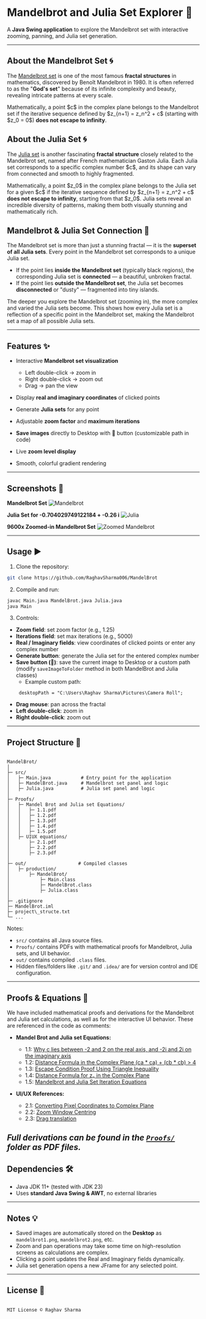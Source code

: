 # Mandelbrot and Julia Set Explorer 🌌

A **Java Swing application** to explore the Mandelbrot set with interactive zooming, panning, and Julia set generation.

---

## About the Mandelbrot Set 🌀

The [Mandelbrot set](https://en.wikipedia.org/wiki/Mandelbrot_set) is one of the most famous **fractal structures** in mathematics, discovered by Benoît Mandelbrot in 1980. It is often referred to as the "**God's set**" because of its infinite complexity and beauty, revealing intricate patterns at every scale.

Mathematically, a point \$c\$ in the complex plane belongs to the Mandelbrot set if the iterative sequence defined by \$z\_{n+1} = z\_n^2 + c\$ (starting with \$z\_0 = 0\$) **does not escape to infinity**.

## About the Julia Set 🌀

The [Julia set](https://en.wikipedia.org/wiki/Julia_set) is another fascinating **fractal structure** closely related to the Mandelbrot set, named after French mathematician Gaston Julia. Each Julia set corresponds to a specific complex number \$c\$, and its shape can vary from connected and smooth to highly fragmented.

Mathematically, a point \$z\_0\$ in the complex plane belongs to the Julia set for a given \$c\$ if the iterative sequence defined by \$z\_{n+1} = z\_n^2 + c\$ **does not escape to infinity**, starting from that \$z\_0\$. Julia sets reveal an incredible diversity of patterns, making them both visually stunning and mathematically rich.

## Mandelbrot & Julia Set Connection 🔗

The Mandelbrot set is more than just a stunning fractal — it is the **superset of all Julia sets**. Every point in the Mandelbrot set corresponds to a unique Julia set.

* If the point lies **inside the Mandelbrot set** (typically black regions), the corresponding Julia set is **connected** — a beautiful, unbroken fractal.
* If the point lies **outside the Mandelbrot set**, the Julia set becomes **disconnected** or "dusty" — fragmented into tiny islands.

The deeper you explore the Mandelbrot set (zooming in), the more complex and varied the Julia sets become. This shows how every Julia set is a reflection of a specific point in the Mandelbrot set, making the Mandelbrot set a map of all possible Julia sets.

---

## Features ✨

* Interactive **Mandelbrot set visualization**

  * Left double-click → zoom in
  * Right double-click → zoom out
  * Drag → pan the view
* Display **real and imaginary coordinates** of clicked points
* Generate **Julia sets** for any point
* Adjustable **zoom factor** and **maximum iterations**
* **Save images** directly to Desktop with 💾 button (customizable path in code)
* Live **zoom level display**
* Smooth, colorful gradient rendering

---

## Screenshots 📸

**Mandelbrot Set**
![Mandelbrot](https://github.com/user-attachments/assets/baa4ccc8-797d-47cd-b664-7d0065606654)

**Julia Set for -0.704029749122184 + -0.26 i**
![Julia](https://github.com/user-attachments/assets/101b2052-a57a-41c0-a246-2fe4c7cf8b9f)

**9600x Zoomed-in Mandelbrot Set**
![Zoomed Mandelbrot](https://github.com/user-attachments/assets/8e8110b2-f301-472c-91b8-a70b0f17e167)

---

## Usage ▶️

1. Clone the repository:

```bash
git clone https://github.com/RaghavSharma006/MandelBrot
```

2. Compile and run:

```bash
javac Main.java MandelBrot.java Julia.java
java Main
```

3. Controls:

* **Zoom field**: set zoom factor (e.g., 1.25)
* **Iterations field**: set max iterations (e.g., 5000)
* **Real / Imaginary fields**: view coordinates of clicked points or enter any complex number
* **Generate button**: generate the Julia set for the entered complex number
* **Save button (💾)**: save the current image to Desktop or a custom path (modify `saveImageToFolder` method in both MandelBrot and Julia classes)
  * Example custom path:
  ```
   desktopPath = "C:\Users\Raghav Sharma\Pictures\Camera Roll";
  ```
* **Drag mouse**: pan across the fractal
* **Left double-click**: zoom in
* **Right double-click**: zoom out

---

## Project Structure 📂

```

MandelBrot/
│
├─ src/
│   ├─ Main.java           # Entry point for the application
│   ├─ MandelBrot.java     # Mandelbrot set panel and logic
│   ├─ Julia.java          # Julia set panel and logic
│
├─ Proofs/
│   ├─ Mandel Brot and Julia set Equations/
│   │   ├─ 1.1.pdf
│   │   ├─ 1.2.pdf
│   │   ├─ 1.3.pdf
│   │   ├─ 1.4.pdf
│   │   ├─ 1.5.pdf
│   ├─ UIUX equations/
│       ├─ 2.1.pdf
│       ├─ 2.2.pdf
│       ├─ 2.3.pdf
│
├─ out/                   # Compiled classes
│   ├─ production/
│       ├─ MandelBrot/
│           ├─ Main.class
│           ├─ MandelBrot.class
│           ├─ Julia.class
│
├─ .gitignore
├─ MandelBrot.iml
├─ project\_structe.txt
└─ ...

```
Notes:

* `src/` contains all Java source files.
* `Proofs/` contains PDFs with mathematical proofs for Mandelbrot, Julia sets, and UI behavior.
* `out/` contains compiled `.class` files.
* Hidden files/folders like `.git/` and `.idea/` are for version control and IDE configuration.

---

## Proofs & Equations 📐

We have included mathematical proofs and derivations for the Mandelbrot and Julia set calculations, as well as for the interactive UI behavior. These are referenced in the code as comments:

* **Mandel Brot and Julia set Equations:**
  * 1.1: [Why c lies between -2 and 2 on the real axis, and -2i and 2i on the imaginary axis](Proofs/Mandel%20Brot%20and%20Julia%20set%20Equations/1.1.pdf)
  * 1.2: [Distance Formula in the Complex Plane (ca * ca) + (cb * cb) > 4](Proofs/Mandel%20Brot%20and%20Julia%20set%20Equations/1.2.pdf)
  * 1.3: [Escape Condition Proof Using Triangle Inequality](Proofs/Mandel%20Brot%20and%20Julia%20set%20Equations/1.3.pdf)
  * 1.4: [Distance Formula for zₙ in the Complex Plane](Proofs/Mandel%20Brot%20and%20Julia%20set%20Equations/1.4.pdf)
  * 1.5: [Mandelbrot and Julia Set Iteration Equations](Proofs/Mandel%20Brot%20and%20Julia%20set%20Equations/1.5.pdf)

* **UI/UX References:**
  * 2.1: [Converting Pixel Coordinates to Complex Plane](Proofs\UIUX%20equations2\.1.pdf)
  * 2.2: [Zoom Window Centring](Proofs\UIUX%20equations2\2.2.pdf)
  * 2.3: [Drag translation](Proofs\UIUX%20equations2\2.3.pdf)

*Full derivations can be found in the [`Proofs/`](Proofs/) folder as PDF files.*
---

## Dependencies 🛠️

* Java JDK 11+ (tested with JDK 23)
* Uses **standard Java Swing & AWT**, no external libraries

---

## Notes 💡

* Saved images are automatically stored on the **Desktop** as `mandelbrot1.png`, `mandelbrot2.png`, etc.
* Zoom and pan operations may take some time on high-resolution screens as calculations are complex.
* Clicking a point updates the Real and Imaginary fields dynamically.
* Julia set generation opens a new JFrame for any selected point.

---

## License 📄
```

MIT License © Raghav Sharma


```
